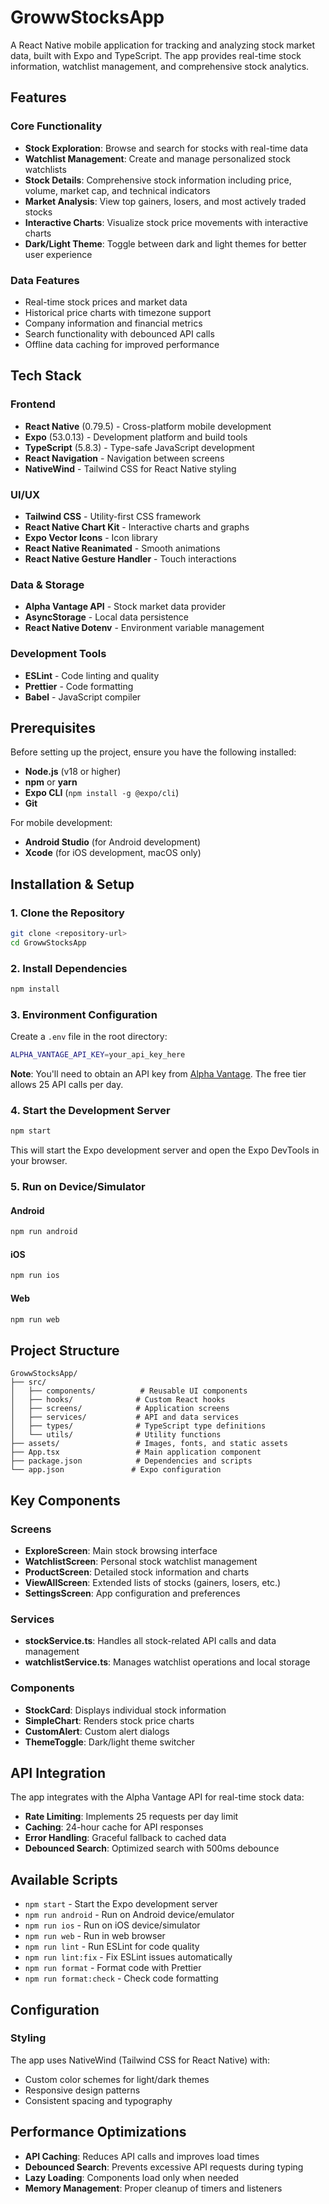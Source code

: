 # GrowwStocksApp

A React Native mobile application for tracking and analyzing stock market data, built with Expo and TypeScript. The app provides real-time stock information, watchlist management, and comprehensive stock analytics.

## Features

### Core Functionality
- **Stock Exploration**: Browse and search for stocks with real-time data
- **Watchlist Management**: Create and manage personalized stock watchlists
- **Stock Details**: Comprehensive stock information including price, volume, market cap, and technical indicators
- **Market Analysis**: View top gainers, losers, and most actively traded stocks
- **Interactive Charts**: Visualize stock price movements with interactive charts
- **Dark/Light Theme**: Toggle between dark and light themes for better user experience

### Data Features
- Real-time stock prices and market data
- Historical price charts with timezone support
- Company information and financial metrics
- Search functionality with debounced API calls
- Offline data caching for improved performance

## Tech Stack

### Frontend
- **React Native** (0.79.5) - Cross-platform mobile development
- **Expo** (53.0.13) - Development platform and build tools
- **TypeScript** (5.8.3) - Type-safe JavaScript development
- **React Navigation** - Navigation between screens
- **NativeWind** - Tailwind CSS for React Native styling

### UI/UX
- **Tailwind CSS** - Utility-first CSS framework
- **React Native Chart Kit** - Interactive charts and graphs
- **Expo Vector Icons** - Icon library
- **React Native Reanimated** - Smooth animations
- **React Native Gesture Handler** - Touch interactions

### Data & Storage
- **Alpha Vantage API** - Stock market data provider
- **AsyncStorage** - Local data persistence
- **React Native Dotenv** - Environment variable management

### Development Tools
- **ESLint** - Code linting and quality
- **Prettier** - Code formatting
- **Babel** - JavaScript compiler

## Prerequisites

Before setting up the project, ensure you have the following installed:

- **Node.js** (v18 or higher)
- **npm** or **yarn**
- **Expo CLI** (`npm install -g @expo/cli`)
- **Git**

For mobile development:
- **Android Studio** (for Android development)
- **Xcode** (for iOS development, macOS only)

## Installation & Setup

### 1. Clone the Repository
```bash
git clone <repository-url>
cd GrowwStocksApp
```

### 2. Install Dependencies
```bash
npm install
```

### 3. Environment Configuration
Create a `.env` file in the root directory:
```bash
ALPHA_VANTAGE_API_KEY=your_api_key_here
```

**Note**: You'll need to obtain an API key from [Alpha Vantage](https://www.alphavantage.co/support/#api-key). The free tier allows 25 API calls per day.

### 4. Start the Development Server
```bash
npm start
```

This will start the Expo development server and open the Expo DevTools in your browser.

### 5. Run on Device/Simulator

#### Android
```bash
npm run android
```

#### iOS
```bash
npm run ios
```

#### Web
```bash
npm run web
```

## Project Structure

```
GrowwStocksApp/
├── src/
│   ├── components/          # Reusable UI components
│   ├── hooks/              # Custom React hooks
│   ├── screens/            # Application screens
│   ├── services/           # API and data services
│   ├── types/              # TypeScript type definitions
│   └── utils/              # Utility functions
├── assets/                 # Images, fonts, and static assets
├── App.tsx                 # Main application component
├── package.json            # Dependencies and scripts
└── app.json               # Expo configuration
```

## Key Components

### Screens
- **ExploreScreen**: Main stock browsing interface
- **WatchlistScreen**: Personal stock watchlist management
- **ProductScreen**: Detailed stock information and charts
- **ViewAllScreen**: Extended lists of stocks (gainers, losers, etc.)
- **SettingsScreen**: App configuration and preferences

### Services
- **stockService.ts**: Handles all stock-related API calls and data management
- **watchlistService.ts**: Manages watchlist operations and local storage

### Components
- **StockCard**: Displays individual stock information
- **SimpleChart**: Renders stock price charts
- **CustomAlert**: Custom alert dialogs
- **ThemeToggle**: Dark/light theme switcher

## API Integration

The app integrates with the Alpha Vantage API for real-time stock data:

- **Rate Limiting**: Implements 25 requests per day limit
- **Caching**: 24-hour cache for API responses
- **Error Handling**: Graceful fallback to cached data
- **Debounced Search**: Optimized search with 500ms debounce

## Available Scripts

- `npm start` - Start the Expo development server
- `npm run android` - Run on Android device/emulator
- `npm run ios` - Run on iOS device/simulator
- `npm run web` - Run in web browser
- `npm run lint` - Run ESLint for code quality
- `npm run lint:fix` - Fix ESLint issues automatically
- `npm run format` - Format code with Prettier
- `npm run format:check` - Check code formatting

## Configuration

<!-- ### Expo Configuration
The app is configured in `app.json` with:
- Portrait orientation
- Support for iOS tablets
- Android edge-to-edge display
- Custom splash screen and icons -->

### Styling
The app uses NativeWind (Tailwind CSS for React Native) with:
- Custom color schemes for light/dark themes
- Responsive design patterns
- Consistent spacing and typography

## Performance Optimizations

- **API Caching**: Reduces API calls and improves load times
- **Debounced Search**: Prevents excessive API requests during typing
- **Lazy Loading**: Components load only when needed
- **Memory Management**: Proper cleanup of timers and listeners

<!-- ## Troubleshooting

### Common Issues

1. **API Rate Limit Exceeded**
   - The free Alpha Vantage API has a 25 requests/day limit
   - Check the cache status in settings
   - Consider upgrading to a paid API key

2. **Build Errors**
   - Clear Metro cache: `npx expo start --clear`
   - Reset node_modules: `rm -rf node_modules && npm install`

3. **Navigation Issues**
   - Ensure all navigation dependencies are properly installed
   - Check for proper screen registration

## Contributing

1. Fork the repository
2. Create a feature branch (`git checkout -b feature/amazing-feature`)
3. Commit your changes (`git commit -m 'Add amazing feature'`)
4. Push to the branch (`git push origin feature/amazing-feature`)
5. Open a Pull Request

## License

This project is licensed under the MIT License - see the LICENSE file for details.

## Support

For support and questions:
- Check the troubleshooting section above
- Review the Expo documentation
- Open an issue in the repository  -->